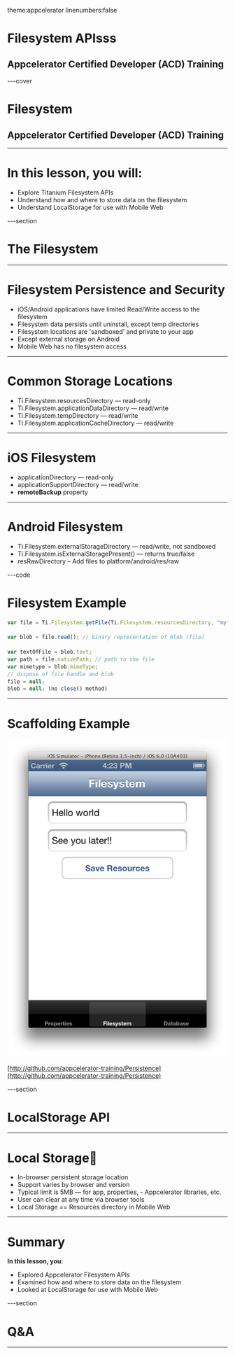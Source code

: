 theme:appcelerator
linenumbers:false

# Filesystem APIsss

## Appcelerator Certified Developer (ACD) Training

---cover

# Filesystem

## Appcelerator Certified Developer (ACD) Training

---

# In this lesson, you will:

- Explore Titanium Filesystem APIs
- Understand how and where to store data on the filesystem
- Understand LocalStorage for use with Mobile Web

---section

# The Filesystem

---

# Filesystem Persistence and Security

- iOS/Android applications have limited Read/Write access to the filesystem
- Filesystem data persists until uninstall, except temp directories
- Filesystem locations are 'sandboxed' and private to your app
- Except external storage on Android
- Mobile Web has no filesystem access

---

# Common Storage Locations

- Ti.Filesystem.resourcesDirectory — read-only
- Ti.Filesystem.applicationDataDirectory — read/write
- Ti.Filesystem.tempDirectory — read/write
- Ti.Filesystem.applicationCacheDirectory — read/write

---

# iOS Filesystem

- applicationDirectory — read-only
- applicationSupportDirectory — read/write
- **remoteBackup** property

---

# Android Filesystem

- Ti.Filesystem.externalStorageDirectory — read/write, not sandboxed
- Ti.Filesystem.isExternalStoragePresent() — returns true/false
- resRawDirectory – Add files to platform/android/res/raw

---code

# Filesystem Example

```javascript
var file = Ti.Filesystem.getFile(Ti.Filesystem.resourcesDirectory, "myfile.txt"); 

var blob = file.read(); // binary representation of blob (file) 

var textOfFile = blob.text; 
var path = file.nativePath; // path to the file 
var mimetype = blob.mimeType; 
// dispose of file handle and blob 
file = null; 
blob = null; (no close() method) 
```
---

# Scaffolding Example

![absolute height:450px;top:420px;left:80%;](assets/filesystem.screenshot.png)

[http://github.com/appcelerator-training/Persistence](http://github.com/appcelerator-training/Persistence)

---section

# LocalStorage API

---

# Local Storage

- In-browser persistent storage location
- Support varies by browser and version
- Typical limit is 5MB — for app, properties, - Appcelerator libraries, etc.
- User can clear at any time via browser tools
- Local Storage == Resources directory in Mobile Web

---

# Summary

**In this lesson, you:**

- Explored Appcelerator Filesystem APIs
- Examined how and where to store data on the filesystem
- Looked at LocalStorage for use with Mobile Web

---section

# Q&A

---



















